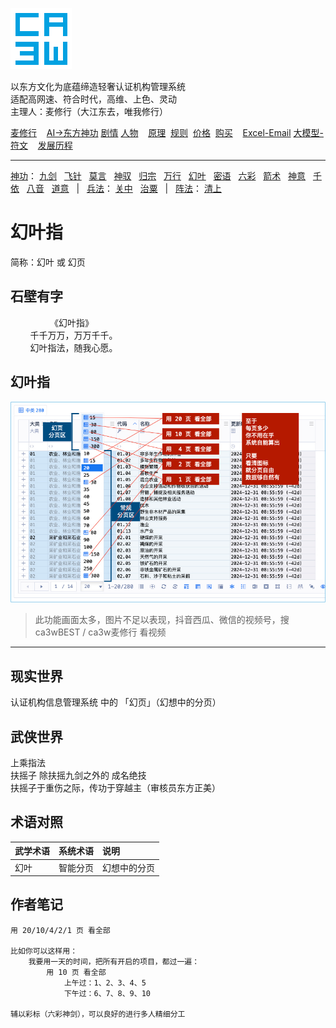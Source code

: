 ![](../../static/ca3w.png "ca3w 认证机构管理系统")

以东方文化为底蕴缔造轻奢认证机构管理系统 <br/>
适配高网速、符合时代，高维、上色、灵动 <br/>
主理人：麦修行（大江东去，唯我修行）

[麦修行][]&nbsp;&nbsp;&nbsp;&nbsp;[AI->东方神功][东方神功]&nbsp;[剧情][]&nbsp;[人物][]&nbsp;&nbsp;&nbsp;&nbsp;[原理][]&nbsp;&nbsp;[规则][]&nbsp;&nbsp;[价格][]&nbsp;&nbsp;[购买][]&nbsp;&nbsp;&nbsp;&nbsp;[Excel-Email][]&nbsp;[大模型-符文][]&nbsp;&nbsp;&nbsp;&nbsp;[发展历程][]

[麦修行]: https://github.com/ca3w/BEST
[东方神功]: https://github.com/ca3w/ai-dongfangshengong
[剧情]: https://github.com/ca3w/dongfangernvqing/blob/main/root/BEST.md
[人物]: https://github.com/ca3w/dongfangernvqing/blob/main/root/renwu.md
[原理]: https://github.com/ca3w/key
[规则]: https://github.com/ca3w/rule
[价格]: https://github.com/ca3w/pricing
[购买]: https://github.com/ca3w/howtobuy
[Excel-Email]: https://github.com/ca3w/excel-email
[大模型-符文]: https://github.com/ca3w/largemodel-rune
[发展历程]: https://github.com/ca3w/development

***

[神功][]：&nbsp;[九剑][]&nbsp;&nbsp;&nbsp;[飞针][]&nbsp;&nbsp;&nbsp;[莫言][]&nbsp;&nbsp;&nbsp;[神驭][]&nbsp;&nbsp;&nbsp;[归宗][]&nbsp;&nbsp;&nbsp;[万行][]&nbsp;&nbsp;&nbsp;[幻叶][]&nbsp;&nbsp;&nbsp;[密语][]&nbsp;&nbsp;&nbsp;[六彩][]&nbsp;&nbsp;&nbsp;[箭术][]&nbsp;&nbsp;&nbsp;[神意][]&nbsp;&nbsp;&nbsp;[千依][]&nbsp;&nbsp;&nbsp;[八音][]&nbsp;&nbsp;&nbsp;[道意][]&nbsp;&nbsp;&nbsp;|&nbsp;&nbsp;&nbsp;[兵法][]：&nbsp;[关中][]&nbsp;&nbsp;&nbsp;[治粟][]&nbsp;&nbsp;&nbsp;|&nbsp;&nbsp;&nbsp;[阵法][]：&nbsp;[清上][]

[神功]: https://github.com/ca3w/ai-dongfangshengong

[九剑]: ../../wugong/fuyaojiujian/BEST.md
[飞针]: ../../wugong/feizhenbaodian/BEST.md
[莫言]: ../../wugong/moyan/BEST.md
[神驭]: ../../wugong/shenyu/BEST.md
[归宗]: ../../wugong/baichuanguizong/BEST.md
[万行]: ../../wugong/yufengwanxing/BEST.md
[幻叶]: ../../wugong/huanyezhi/BEST.md
[密语]: ../../wugong/chenqiaomiyu/BEST.md
[六彩]: ../../wugong/liucaishenjian/BEST.md
[箭术]: ../../wugong/linjiajianshu/BEST.md
[神意]: ../../wugong/shenyiduoxinzhao/BEST.md
[千依]: ../../wugong/qianyizijian/BEST.md
[八音]: ../../wugong/bayinshengxin/BEST.md
[道意]: ../../wugong/daoyicuican/BEST.md

[兵法]: https://github.com/ca3w/ai-dongfangshengong#兵法目录

[关中]: ../../bingfa/guanzhongzhanfa/BEST.md
[治粟]: ../../bingfa/zhisubingfa/BEST.md

[阵法]: https://github.com/ca3w/ai-dongfangshengong#阵法目录

[清上]: ../../zhenfa/qingshangbeidouzhen/BEST.md

# 幻叶指

简称：幻叶 或 幻页

## 石壁有字

&nbsp;&nbsp;&nbsp;&nbsp;&nbsp;&nbsp;&nbsp;&nbsp;&nbsp;&nbsp;&nbsp;&nbsp;&nbsp;&nbsp;&nbsp;&nbsp;《幻叶指》 <br/>
&nbsp;&nbsp;&nbsp;&nbsp;&nbsp;&nbsp;&nbsp;&nbsp;千千万万，万万千千。 <br/>
&nbsp;&nbsp;&nbsp;&nbsp;&nbsp;&nbsp;&nbsp;&nbsp;幻叶指法，随我心愿。

## 幻叶指

![](./static/01-huanyezhi.jpg "认证机构信息管理系统 幻叶指")
> 此功能画面太多，图片不足以表现，抖音西瓜、微信的视频号，搜 ca3wBEST / ca3w麦修行 看视频

***

## 现实世界

认证机构信息管理系统 中的 「幻页」（幻想中的分页）

## 武侠世界

上乘指法 <br/>
扶摇子 除扶摇九剑之外的 成名绝技 <br/>
扶摇子于重伤之际，传功于穿越主（审核员东方正美）

## 术语对照

武学术语  |系统术语  |说明
:---------|:---------|:-------------
幻叶      |智能分页  |幻想中的分页

## 作者笔记

```text
用 20/10/4/2/1 页 看全部

比如你可以这样用：
    我要用一天的时间，把所有开启的项目，都过一遍：
        用 10 页 看全部
            上午过：1、2、3、4、5
            下午过：6、7、8、9、10

辅以彩标（六彩神剑），可以良好的进行多人精细分工
```
